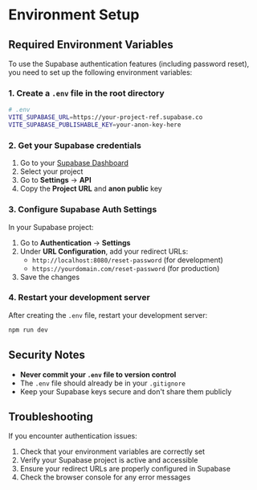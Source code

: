# Environment Setup

## Required Environment Variables

To use the Supabase authentication features (including password reset), you need to set up the following environment variables:

### 1. Create a `.env` file in the root directory

```bash
# .env
VITE_SUPABASE_URL=https://your-project-ref.supabase.co
VITE_SUPABASE_PUBLISHABLE_KEY=your-anon-key-here
```

### 2. Get your Supabase credentials

1. Go to your [Supabase Dashboard](https://app.supabase.com)
2. Select your project
3. Go to **Settings** → **API**
4. Copy the **Project URL** and **anon public** key

### 3. Configure Supabase Auth Settings

In your Supabase project:

1. Go to **Authentication** → **Settings**
2. Under **URL Configuration**, add your redirect URLs:
   - `http://localhost:8080/reset-password` (for development)
   - `https://yourdomain.com/reset-password` (for production)
3. Save the changes

### 4. Restart your development server

After creating the `.env` file, restart your development server:

```bash
npm run dev
```

## Security Notes

- **Never commit your `.env` file to version control**
- The `.env` file should already be in your `.gitignore`
- Keep your Supabase keys secure and don't share them publicly

## Troubleshooting

If you encounter authentication issues:

1. Check that your environment variables are correctly set
2. Verify your Supabase project is active and accessible
3. Ensure your redirect URLs are properly configured in Supabase
4. Check the browser console for any error messages
